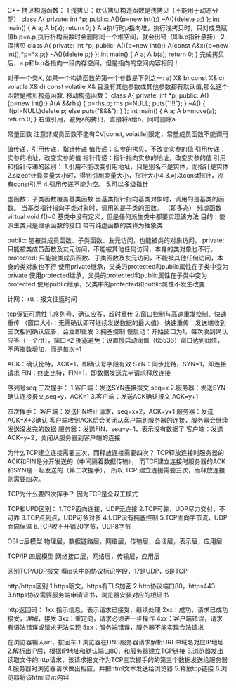 C++
拷贝构造函数：
1.浅拷贝：默认拷贝构造函数是浅拷贝（不能用于动态分配）
class A{
private:
    int *p;
public:
    A(){p=new int();}
    ~A(){delete p;}
};
int main()
{
    A a;
    A b(a);
    return 0;
}
A a执行时p指向堆，执行浅拷贝时，只对成员赋值b.p=a.p,执行析构函数时会删除同一个堆空间，就会出错（即b.p指针悬挂）
2.深拷贝
class A{
private:
    int *p;
public:
    A(){p=new int();}
    A(const A&x){p=new int();*p=*x.p;}
    ~A(){delete p;}
};
int main()
{
    A a;
    A b(a);
    return 0;
}
完成拷贝后，a.p和b.p各指向一段内存空间，但是指向的空间内容相同！

对于一个类X, 如果一个构造函数的第一个参数是下列之一:
   a) X&
   b) const X&
   c) volatile X&
   d) const volatile X&
且没有其他参数或其他参数都有默认值,那么这个函数是拷贝构造函数.
移动构造函数：
class A{
private:
    int *p;
public:
    A(){p=new int();}
    A(A &&rhs)
    {
        p=rhs.p;
        rhs.p=NULL;
        puts("!!!");
    }
    ~A()
    {
        if(p!=NULL)delete p;
        else puts("&&&");
    }
};
int main()
{
    A a;
    A b=move(a);
    return 0;
}
右值引用，避免a的拷贝，直接将a给b，同时删除a

常量函数
注意非成员函数不能有CV[const, volatile]限定，常量成员函数不能调用

值传递，引用传递，指针传递
值传递：实参的拷贝，不改变实参的值
引用传递：实参的地址，改变实参的值
指针传递：指针指向实参的地址，改变实参的值
引用和指针传递的区别：
1.引用不能改变引用地址，只是别名不是实体，而指针是实体
2.sizeof计算变量大小时，得到引用变量大小，指针大小4
3.可以const指针，没有const引用
4.引用传递不能为空。
5.可以多级指针

虚函数：子类函数覆盖基类函数
当基类指针指向基类对象时，调用的是基类的函数。
当基类指针指向子类对象时，调用的是子类的函数。
（即多态）
纯虚函数virtual void f()=0
基类中没有定义，但是任何派生类中都要实现该方法
目的：使派生类只是继承函数的接口
带有纯虚函数的类称为抽象类

public: 能被类成员函数、子类函数、友元访问，也能被类的对象访问。 
private: 只能被类成员函数及友元访问，不能被其他任何访问，本身的类对象也不行。 
protected: 只能被类成员函数、子类函数及友元访问，不能被其他任何访问，本身的类对象也不行
使用private继承，父类的protected和public属性在子类中变为private 
使用protected继承，父类的protected和public属性在子类中变为protected 
使用public继承，父类中的protected和public属性不发生改变



计网：
rtt：报文往返时间

tcp保证可靠性
1.序列号，确认应答，超时重传
2.窗口控制与高速重发控制、快速重传
（窗口大小：无需确认即可继续发送数据的最大值）
快速重传：发送端收到三次相同确认应答，会立即重发
3.拥塞控制
慢启动：开始窗口为1，每次收到确认应答（一个rtt），窗口×2
拥塞避免：设置慢启动阀值（65536）窗口达到阀值，不再指数增加，而是每次+1

ACK：确认比特，ACK=1，即确认号字段有效
SYN：同步比特，SYN=1，即连接请求
FIN：终止比特，FIN=1，即数据发送完毕请求释放连接

序列号seq
三次握手：
1.客户端：发送SYN连接报文,seq=x
2.服务器：发送SYN确认连接报文,seq=y，ACK=1
3.客户端：发送ACK确认报文,ACK=y+1

四次挥手：
客户端：发送FIN终止请求，seq=x+2，ACK=y+1
服务器：发送ACK=X+3确认
客户端收到ACK后会关闭从客户端到服务器的连接，服务器会继续发送没发完的数据
服务器：发送FIN，seq=y+1，表示没有数据了
客户端：发送ACK=y+2，关闭从服务器到客户端的连接

为什么TCP建立连接需要三次，而释放连接需要四次？
TCP释放连接时服务器的ACK和FIN是分开发送的（中间隔着数据传输），
而TCP建立连接时服务器的ACK和SYN是一起发送的（第二次握手），
所以 TCP 建立连接需要三次，而释放连接则需要四次。

TCP为什么要四次挥手？
因为TCP是全双工模式

TCP和UPD区别：
1.TCP面向连接，UDP无连接
2.TCP可靠，UDP尽力交付，不可靠
3.TCP点到点，UDP可多对多
4.UDP没有拥塞控制
5.TCP面向字节流，UDP面向保温
6.TCP收不开销20字节，UDP8字节

OSI七层模型
物理层，数据链路层，网络层，传输层，会话层，表示层，应用层

TCP/IP 四层模型
网络接口层，网络层，传输层，应用层

区别TCP/UDP报文
看ip头中的协议标识字段，17是UDP，6是TCP

http/https区别
1.https明文，https有TLS加密
2.http协议端口80，https443
3.https协议需要服务端申请证书，浏览器安装对应的根证书

http返回码：
1xx:指示信息，表示请求已接受，继续处理
2xx：成功，请求已成功接受，理解，接受
3xx：重定向，请求必须进一步操作
4xx：客户端错误，请求有语法错误或请求无法实现
5xx：服务端错误，服务器不能实现合法请求

在浏览器输入url，按回车
1.浏览器在DNS服务器请求解析URL中域名对应IP地址
2.解析出IP后，根据IP地址和默认端口80，和服务器建立TCP链接
3.浏览器发出读取文件的http请求，该请求报文作为TCP三次握手的的第三个数据发送给服务器
4.服务器对浏览器请求做出相应，并把html文本发送给浏览器
5.释放tcp链接
6.浏览器将该html显示内容
